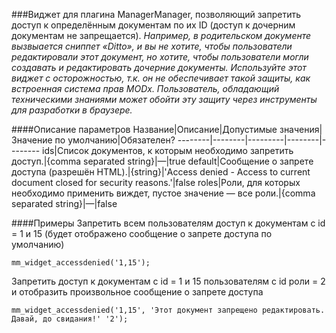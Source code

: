 ###Виджет для плагина ManagerManager, позволяющий запретить доступ к определённым документам по их ID (доступ к дочерним документам не запрещается).
*Например, в родительском документе вызвыается сниппет «Ditto», и вы не хотите, чтобы пользователи редактировали этот документ, но хотите, чтобы пользователи могли создавать и редактировать дочерние документы.
Используйте этот виджет с осторожностью, т.к. он не обеспечивает такой защиты, как встроенная система прав MODx. Пользователь, обладающий техническими знаниями может обойти эту защиту через инструменты для разработки в браузере.*

####Описание параметров
Название|Описание|Допустимые значения|Значение по умолчанию|Обязателен?
--------|--------|---------|--------|--------
ids|Список документов, к которым необходимо запретить доступ.|{comma separated string}|—|true
default|Сообщение о запрете доступа (разрешён HTML).|{string}|'Access denied - Access to current document closed for security reasons.'|false
roles|Роли, для которых необходимо применить виждет, пустое значение — все роли.|{comma separated string}|—|false

####Примеры
Запретить всем пользователям доступ к документам с id = 1 и 15 (будет отображено сообщение о запрете доступа по умолчанию)
	
	mm_widget_accessdenied('1,15');
Запретить доступ к документам с id = 1 и 15 пользователям с id роли = 2 и отобразить произвольное сообщение о запрете доступа
	
	mm_widget_accessdenied('1,15', 'Этот документ запрещено редактировать. Давай, до свидания!' '2');